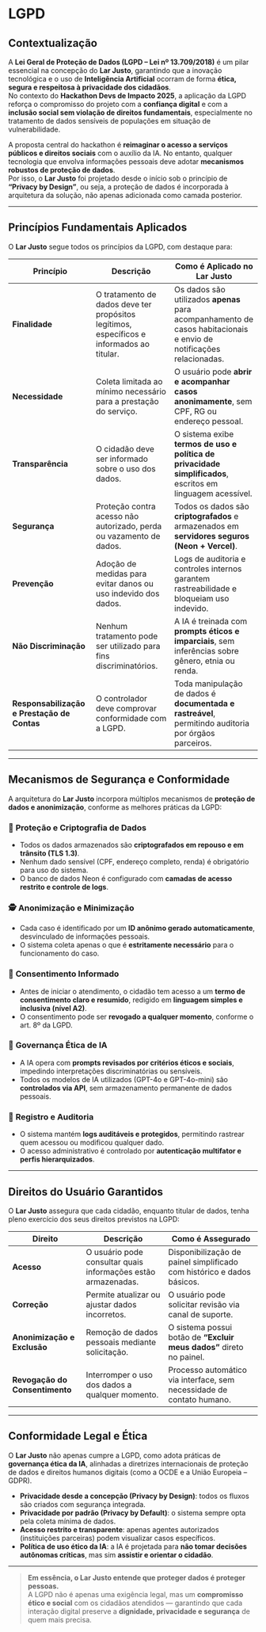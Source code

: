 # LGPD  

## Contextualização  

A **Lei Geral de Proteção de Dados (LGPD – Lei nº 13.709/2018)** é um pilar essencial na concepção do **Lar Justo**, garantindo que a inovação tecnológica e o uso de **Inteligência Artificial** ocorram de forma **ética, segura e respeitosa à privacidade dos cidadãos**.  
No contexto do **Hackathon Devs de Impacto 2025**, a aplicação da LGPD reforça o compromisso do projeto com a **confiança digital** e com a **inclusão social sem violação de direitos fundamentais**, especialmente no tratamento de dados sensíveis de populações em situação de vulnerabilidade.  

A proposta central do hackathon é **reimaginar o acesso a serviços públicos e direitos sociais** com o auxílio da IA. No entanto, qualquer tecnologia que envolva informações pessoais deve adotar **mecanismos robustos de proteção de dados**.  
Por isso, o **Lar Justo** foi projetado desde o início sob o princípio de **“Privacy by Design”**, ou seja, a proteção de dados é incorporada à arquitetura da solução, não apenas adicionada como camada posterior.  

---

## Princípios Fundamentais Aplicados  

O **Lar Justo** segue todos os princípios da LGPD, com destaque para:  

| **Princípio** | **Descrição** | **Como é Aplicado no Lar Justo** |
|----------------|----------------|----------------------------------|
| **Finalidade** | O tratamento de dados deve ter propósitos legítimos, específicos e informados ao titular. | Os dados são utilizados **apenas** para acompanhamento de casos habitacionais e envio de notificações relacionadas. |
| **Necessidade** | Coleta limitada ao mínimo necessário para a prestação do serviço. | O usuário pode **abrir e acompanhar casos anonimamente**, sem CPF, RG ou endereço pessoal. |
| **Transparência** | O cidadão deve ser informado sobre o uso dos dados. | O sistema exibe **termos de uso e política de privacidade simplificados**, escritos em linguagem acessível. |
| **Segurança** | Proteção contra acesso não autorizado, perda ou vazamento de dados. | Todos os dados são **criptografados** e armazenados em **servidores seguros (Neon + Vercel)**. |
| **Prevenção** | Adoção de medidas para evitar danos ou uso indevido dos dados. | Logs de auditoria e controles internos garantem rastreabilidade e bloqueiam uso indevido. |
| **Não Discriminação** | Nenhum tratamento pode ser utilizado para fins discriminatórios. | A IA é treinada com **prompts éticos e imparciais**, sem inferências sobre gênero, etnia ou renda. |
| **Responsabilização e Prestação de Contas** | O controlador deve comprovar conformidade com a LGPD. | Toda manipulação de dados é **documentada e rastreável**, permitindo auditoria por órgãos parceiros. |

---

## Mecanismos de Segurança e Conformidade  

A arquitetura do **Lar Justo** incorpora múltiplos mecanismos de **proteção de dados e anonimização**, conforme as melhores práticas da LGPD:  

### 🔐 **Proteção e Criptografia de Dados**
- Todos os dados armazenados são **criptografados em repouso e em trânsito (TLS 1.3)**.  
- Nenhum dado sensível (CPF, endereço completo, renda) é obrigatório para uso do sistema.  
- O banco de dados Neon é configurado com **camadas de acesso restrito e controle de logs**.  

### 🕵️ **Anonimização e Minimização**
- Cada caso é identificado por um **ID anônimo gerado automaticamente**, desvinculado de informações pessoais.  
- O sistema coleta apenas o que é **estritamente necessário** para o funcionamento do caso.  

### 🧭 **Consentimento Informado**
- Antes de iniciar o atendimento, o cidadão tem acesso a um **termo de consentimento claro e resumido**, redigido em **linguagem simples e inclusiva (nível A2)**.  
- O consentimento pode ser **revogado a qualquer momento**, conforme o art. 8º da LGPD.  

### 🧠 **Governança Ética de IA**
- A IA opera com **prompts revisados por critérios éticos e sociais**, impedindo interpretações discriminatórias ou sensíveis.  
- Todos os modelos de IA utilizados (GPT-4o e GPT-4o-mini) são **controlados via API**, sem armazenamento permanente de dados pessoais.  

### 🧾 **Registro e Auditoria**
- O sistema mantém **logs auditáveis e protegidos**, permitindo rastrear quem acessou ou modificou qualquer dado.  
- O acesso administrativo é controlado por **autenticação multifator e perfis hierarquizados**.  

---

## Direitos do Usuário Garantidos  

O **Lar Justo** assegura que cada cidadão, enquanto titular de dados, tenha pleno exercício dos seus direitos previstos na LGPD:  

| **Direito** | **Descrição** | **Como é Assegurado** |
|--------------|----------------|-----------------------|
| **Acesso** | O usuário pode consultar quais informações estão armazenadas. | Disponibilização de painel simplificado com histórico e dados básicos. |
| **Correção** | Permite atualizar ou ajustar dados incorretos. | O usuário pode solicitar revisão via canal de suporte. |
| **Anonimização e Exclusão** | Remoção de dados pessoais mediante solicitação. | O sistema possui botão de **“Excluir meus dados”** direto no painel. |
| **Revogação do Consentimento** | Interromper o uso dos dados a qualquer momento. | Processo automático via interface, sem necessidade de contato humano. |

---

## Conformidade Legal e Ética  

O **Lar Justo** não apenas cumpre a LGPD, como adota práticas de **governança ética da IA**, alinhadas a diretrizes internacionais de proteção de dados e direitos humanos digitais (como a OCDE e a União Europeia – GDPR).  

- **Privacidade desde a concepção (Privacy by Design)**: todos os fluxos são criados com segurança integrada.  
- **Privacidade por padrão (Privacy by Default)**: o sistema sempre opta pela coleta mínima de dados.  
- **Acesso restrito e transparente**: apenas agentes autorizados (instituições parceiras) podem visualizar casos específicos.  
- **Política de uso ético da IA**: a IA é projetada para **não tomar decisões autônomas críticas**, mas sim **assistir e orientar o cidadão**.  

---

> **Em essência, o Lar Justo entende que proteger dados é proteger pessoas.**  
A LGPD não é apenas uma exigência legal, mas um **compromisso ético e social** com os cidadãos atendidos — garantindo que cada interação digital preserve a **dignidade, privacidade e segurança** de quem mais precisa.
